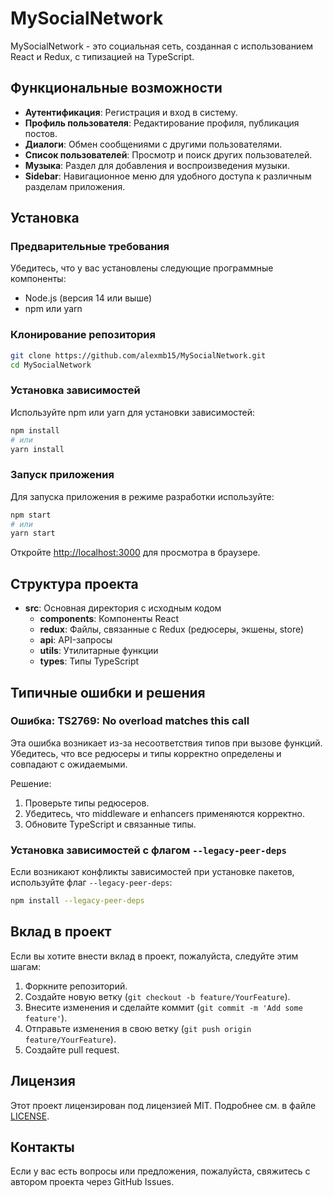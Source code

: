 
# MySocialNetwork

MySocialNetwork - это социальная сеть, созданная с использованием React и Redux, с типизацией на TypeScript.

## Функциональные возможности

- **Аутентификация**: Регистрация и вход в систему.
- **Профиль пользователя**: Редактирование профиля, публикация постов.
- **Диалоги**: Обмен сообщениями с другими пользователями.
- **Список пользователей**: Просмотр и поиск других пользователей.
- **Музыка**: Раздел для добавления и воспроизведения музыки.
- **Sidebar**: Навигационное меню для удобного доступа к различным разделам приложения.

## Установка

### Предварительные требования

Убедитесь, что у вас установлены следующие программные компоненты:

- Node.js (версия 14 или выше)
- npm или yarn

### Клонирование репозитория

```bash
git clone https://github.com/alexmb15/MySocialNetwork.git
cd MySocialNetwork
```

### Установка зависимостей

Используйте npm или yarn для установки зависимостей:

```bash
npm install
# или
yarn install
```

### Запуск приложения

Для запуска приложения в режиме разработки используйте:

```bash
npm start
# или
yarn start
```

Откройте [http://localhost:3000](http://localhost:3000) для просмотра в браузере.

## Структура проекта

- **src**: Основная директория с исходным кодом
  - **components**: Компоненты React
  - **redux**: Файлы, связанные с Redux (редюсеры, экшены, store)
  - **api**: API-запросы
  - **utils**: Утилитарные функции
  - **types**: Типы TypeScript

## Типичные ошибки и решения

### Ошибка: TS2769: No overload matches this call

Эта ошибка возникает из-за несоответствия типов при вызове функций. Убедитесь, что все редюсеры и типы корректно определены и совпадают с ожидаемыми.

Решение:
1. Проверьте типы редюсеров.
2. Убедитесь, что middleware и enhancers применяются корректно.
3. Обновите TypeScript и связанные типы.

### Установка зависимостей с флагом `--legacy-peer-deps`

Если возникают конфликты зависимостей при установке пакетов, используйте флаг `--legacy-peer-deps`:

```bash
npm install --legacy-peer-deps
```

## Вклад в проект

Если вы хотите внести вклад в проект, пожалуйста, следуйте этим шагам:

1. Форкните репозиторий.
2. Создайте новую ветку (`git checkout -b feature/YourFeature`).
3. Внесите изменения и сделайте коммит (`git commit -m 'Add some feature'`).
4. Отправьте изменения в свою ветку (`git push origin feature/YourFeature`).
5. Создайте pull request.

## Лицензия

Этот проект лицензирован под лицензией MIT. Подробнее см. в файле [LICENSE](LICENSE).

## Контакты

Если у вас есть вопросы или предложения, пожалуйста, свяжитесь с автором проекта через GitHub Issues.

